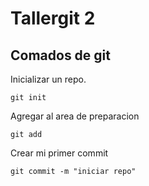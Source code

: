 # Tallergit 2

 ## Comados de git

 Inicializar un repo.

```
git init
```

Agregar al area de preparacion

```
git add
```

Crear mi primer commit

```
git commit -m "iniciar repo"
```